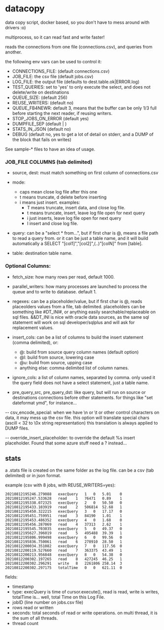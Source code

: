 # datacopy

data copy script, docker based, so you don't have to mess around with drivers :o)

multiprocess, so it can read fast and write faster!

reads the connections from one file (connections.csv), and queries from another.

the following env vars can be used to control it:
- CONNECTIONS_FILE: (default connections.csv)
- JOB_FILE: the csv file (default jobs.csv)
- LOG_FILE: the output file (defaults to dest.table.ok|ERROR.log)
- TEST_QUERIES: set to 'yes' to only execute the select, and does not delete/write on destinations
- QUEUE_SIZE: (default 256) 
- REUSE_WRITERS: (default no)
- QUEUE_FB4NEWR: default 3, means that the buffer can be only 1/3 full before starting the next reader, if reusing writers.
- STOP_JOBS_ON_ERROR (default yes)
- DUMPFILE_SEP (default | )
- STATS_IN_JSON (default no)
- DEBUG (default no, yes to get a lot of detail on stderr, and a DUMP of the block that fails on writes)

See sample-* files to have an idea of usage.


### JOB_FILE COLUMNS (tab delimited)

- source, dest: must match something on first column of connections.csv

- mode: 
    - caps mean close log file after this one
    - t means truncate, d delete before inserting
    - i means just insert.
    examples: 
        - T means truncate, insert data, and close log file. 
        - t means truncate, insert, leave log file open for next query
        - i just inserts, leave log file open for next query
        - I insert and close log file.

- query: can be a "select * from...", but if first char is @, means a file path to read a query from. or it can be just a table name, and it will build automatically a SELECT "[col1]","[col2]",(..)"[colN]" from [table].
- table: destination table name.


### Optional Columns:

- fetch_size: how many rows per read, default 1000.

- parallel_writers: how many processes are launched to process the queue and to write to database. default 1.

- regexes: can be a placeholder/value, but if first char is @, reads placeolders values from a file, tab delimited. placeholders can be something like #DT_INI#, or anything easily searchable/replaceable on sql files. &&DT_INI is nice with oracle data sources, as the same sql statement will work on sql developer/sqlplus and will ask for replacement values.

- insert_cols: can be a list of columns to build the insert statement (comma delimited), or:
    - @: build from source query column names (default option)
    - @l: build from source, lowering case
    - @u: build from source, upping case
    - anything else: comma delimited list of column names.

- ignore_cols: a list of column names, separated by comma. only used it the query field does not have a select statement, just a table name.

- pre_query_src, pre_query_dst: like query, but will run on source or destinations connections before other statements. for things like "set dateformat ymd", for instance...

-- csv_encode_special: when we have \n or \t or other control characters on data, it may mess up the csv file. 
    this option will translate special chars (ascill < 32 to \0x string representation)
    this translation is always applied to DUMP files. 

-- override_insert_placeholder: to override the default %s insert placeholder. Found that some azure stuff need a ? instead...

## stats
a .stats file is created on the same folder as the log file. can be a csv (tab delimited) or in json format.

example (csv with 8 jobs, with REUSE_WRITERS=yes):
```
20210812195246.279088	execQuery	1	0	5.01	0
20210812195247.533628	read	1	76471	0.89	1
20210812195338.072325	execQuery	2	0	50.50	0
20210812195433.103919	read	2	506814	52.68	1
20210812195450.322215	execQuery	3	0	17.17	0
20210812195451.759951	read	3	84190	1.01	1
20210812195453.486352	execQuery	4	0	1.68	0
20210812195456.287069	read	4	37313	2.62	1
20210812195545.703035	execQuery	5	0	49.37	0
20210812195627.396019	read	5	495488	39.39	1
20210812195806.999498	execQuery	6	0	99.56	0
20210812195836.750061	read	6	270910	28.50	1
20210812200034.351082	execQuery	7	0	117.56	0
20210812200119.527660	read	7	363375	43.49	1
20210812200213.956848	execQuery	8	0	54.38	0
20210812200302.197265	read	8	427245	46.25	1
20210812200302.296291	write	8	2261806	258.14	3
20210812200302.297175	totalTime	0	0	621.11	0
```

fields:
- timestamp
- type: execQuery is time of cursor.execute(), read is read, write is writes, totalTime is... well, total Time on this Log File.  
- jobID (line number on jobs.csv file)
- rows read or written
- seconds: total seconds of read or write operations. on multi thread, it is the sum of all threads.
- thread count
